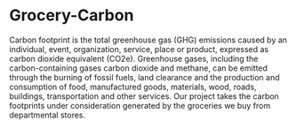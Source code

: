 # Grocery-Carbon
Carbon footprint is the total greenhouse gas (GHG) emissions caused by an individual, event, organization, service, place or product, expressed as carbon dioxide equivalent (CO2e). Greenhouse gases, including the carbon-containing gases carbon dioxide and methane, can be emitted through the burning of fossil fuels, land clearance and the production and consumption of food, manufactured goods, materials, wood, roads, buildings, transportation and other services. Our project takes the carbon footprints under consideration generated by the groceries we buy from departmental stores.
